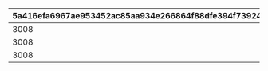 |5a416efa6967ae953452ac85aa934e266864f88dfe394f739240775e1943a453|a26958274c4c918297153deca2d8d82e0d6956ede70c8b8259ed5ff178b26aef|d65525340d055d68ecead2cff57a6864ee80f4fdab247092f4df9cbbbcc5ac7f|d2a07d1e2f8f7e3a82dbe2f7ce94d89dddbc738fdf17d3ff8e15c0c496c83127|9031048ef8c3e585e5adb00c6bc9866bed6f0aa6b41259b07b7f07fcc934415f|ab795f44f3be2119f677108b25aaae9dbe3a8201c10a48d9a09c2c93a72d464b|7cea356e4e80b42c3538a4273ff86f558c6fb3d7d57990a7215d94aceee722a2|b442a394b445f2e5776a5cae1a08f44ebecb173d5eb12f8495a9a7a16244595e|285c8e749702a2c24e6cfea387e338a0cf5d56bdd430bea62230a951262de80c|c0bdf5283c82a68909c72edd19e488bdf1894e5021d408717309d3c539bbcf9b|911521416d3a3ad50748b77680bdd6fa22d7df9317655d4f9f6931efd2d40501|e9af2d330f6a0d21bbdd9931e4f52d9d41a9ccf346ddf2e0999a551a3ec29731|d323c2b82bc6a27e0362f1a104c39d511587fd3a87c1af47f9ec91abc5d66ff0|c8cc4ded558dd222774f8c8247a4ae519a929b5a1554472ff263c75692b25dd0|221b885aa342f16addcc2d4ec697c4ddf6f141d277b165b6b4436adab5683141|cc80309ce67ec05bc07ed0bc27d99fbb9984442532df3b0cb7dc854fcddc9b91|40bb0a2f4c35c6a61ab60afba0f05196d0fb8298b92b9b3bb1d78b66e3ee5c78|87ee994ed87e9b2fec70781c0a0fcf8ddd8e74a50e54b198a692bcd1d9fd955f|
| --- | --- | --- | --- | --- | --- | --- | --- | --- | --- | --- | --- | --- | --- | --- | --- | --- | --- |
|3008|83|803100222|0|1|-1|1|4|-1|1.5|1|-1|0|0|5|bgm_M646_Mode1|9006525|1|
|3008|66|803100223|0|2|-1|1|2|-1|1.5|1|-1|0|0|5|bgm_M646_Mode2|9006526|1|
|3008|0|803100224|0|3|-1|-1|-1|-1|1.5|1|-1|9000003|0|5|bgm_M646_Mode3|9006527|1|